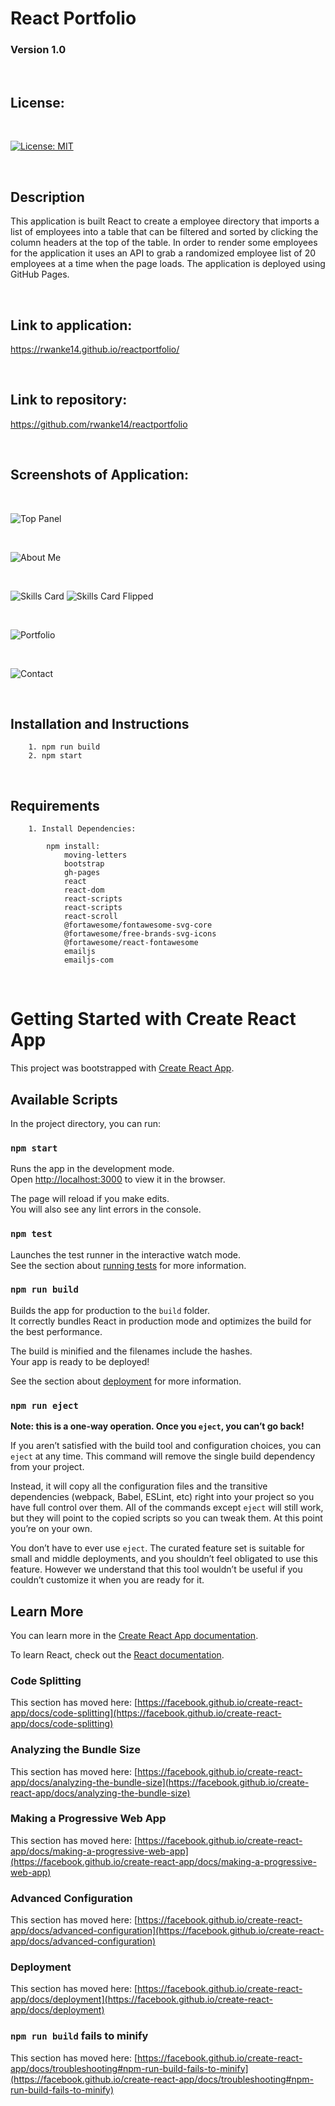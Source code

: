 # React Portfolio

### Version 1.0

<br>

## License:

<br>

[![License: MIT](https://img.shields.io/badge/License-MIT-yellow.svg)](https://opensource.org/licenses/MIT)

<br>

## Description

This application is built React to create a employee directory that imports a list of employees into a table that can be filtered and sorted by clicking the column headers at the top of the table. In order to render some employees for the application it uses an API to grab a randomized employee list of 20 employees at a time when the page loads. The application is deployed using GitHub Pages.

<br>

## Link to application:

https://rwanke14.github.io/reactportfolio/

<br>

## Link to repository:

https://github.com/rwanke14/reactportfolio

<br>

## Screenshots of Application:

<br>

![Top Panel](./images/topofpage.png)

<br>

![About Me](./images/aboutme.png)

<br>

![Skills Card](./images/skillscards.png)
![Skills Card Flipped](./images/skillscardflipped.png)

<br>

![Portfolio](./images/portfolio.png)

<br>

![Contact](./images/contactme.png)

<br>

## Installation and Instructions

        1. npm run build
        2. npm start
<br>

## Requirements

        1. Install Dependencies:

            npm install:
                moving-letters
                bootstrap
                gh-pages
                react
                react-dom
                react-scripts
                react-scripts
                react-scroll
                @fortawesome/fontawesome-svg-core
                @fortawesome/free-brands-svg-icons
                @fortawesome/react-fontawesome
                emailjs
                emailjs-com

<br>

# Getting Started with Create React App

This project was bootstrapped with [Create React App](https://github.com/facebook/create-react-app).

## Available Scripts

In the project directory, you can run:

### `npm start`

Runs the app in the development mode.\
Open [http://localhost:3000](http://localhost:3000) to view it in the browser.

The page will reload if you make edits.\
You will also see any lint errors in the console.

### `npm test`

Launches the test runner in the interactive watch mode.\
See the section about [running tests](https://facebook.github.io/create-react-app/docs/running-tests) for more information.

### `npm run build`

Builds the app for production to the `build` folder.\
It correctly bundles React in production mode and optimizes the build for the best performance.

The build is minified and the filenames include the hashes.\
Your app is ready to be deployed!

See the section about [deployment](https://facebook.github.io/create-react-app/docs/deployment) for more information.

### `npm run eject`

**Note: this is a one-way operation. Once you `eject`, you can’t go back!**

If you aren’t satisfied with the build tool and configuration choices, you can `eject` at any time. This command will remove the single build dependency from your project.

Instead, it will copy all the configuration files and the transitive dependencies (webpack, Babel, ESLint, etc) right into your project so you have full control over them. All of the commands except `eject` will still work, but they will point to the copied scripts so you can tweak them. At this point you’re on your own.

You don’t have to ever use `eject`. The curated feature set is suitable for small and middle deployments, and you shouldn’t feel obligated to use this feature. However we understand that this tool wouldn’t be useful if you couldn’t customize it when you are ready for it.

## Learn More

You can learn more in the [Create React App documentation](https://facebook.github.io/create-react-app/docs/getting-started).

To learn React, check out the [React documentation](https://reactjs.org/).

### Code Splitting

This section has moved here: [https://facebook.github.io/create-react-app/docs/code-splitting](https://facebook.github.io/create-react-app/docs/code-splitting)

### Analyzing the Bundle Size

This section has moved here: [https://facebook.github.io/create-react-app/docs/analyzing-the-bundle-size](https://facebook.github.io/create-react-app/docs/analyzing-the-bundle-size)

### Making a Progressive Web App

This section has moved here: [https://facebook.github.io/create-react-app/docs/making-a-progressive-web-app](https://facebook.github.io/create-react-app/docs/making-a-progressive-web-app)

### Advanced Configuration

This section has moved here: [https://facebook.github.io/create-react-app/docs/advanced-configuration](https://facebook.github.io/create-react-app/docs/advanced-configuration)

### Deployment

This section has moved here: [https://facebook.github.io/create-react-app/docs/deployment](https://facebook.github.io/create-react-app/docs/deployment)

### `npm run build` fails to minify

This section has moved here: [https://facebook.github.io/create-react-app/docs/troubleshooting#npm-run-build-fails-to-minify](https://facebook.github.io/create-react-app/docs/troubleshooting#npm-run-build-fails-to-minify)
